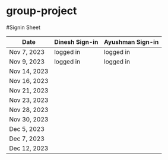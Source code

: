 # group-project

#Signin Sheet

| Date        | Dinesh Sign-in   | Ayushman Sign-in |
|-------------|------------------|------------------|
| Nov 7, 2023 |   logged in      |     logged in    |            |
| Nov 9, 2023 |   logged in      |     logged in    |              
| Nov 14, 2023|                  |                  |
| Nov 16, 2023|                  |                  |
| Nov 21, 2023|                  |                  |
| Nov 23, 2023|                  |                  |
| Nov 28, 2023|                  |                  |
| Nov 30, 2023|                  |                  |
| Dec 5, 2023 |                  |                  |
| Dec 7, 2023 |                  |                  |
| Dec 12, 2023|                  |                  |
